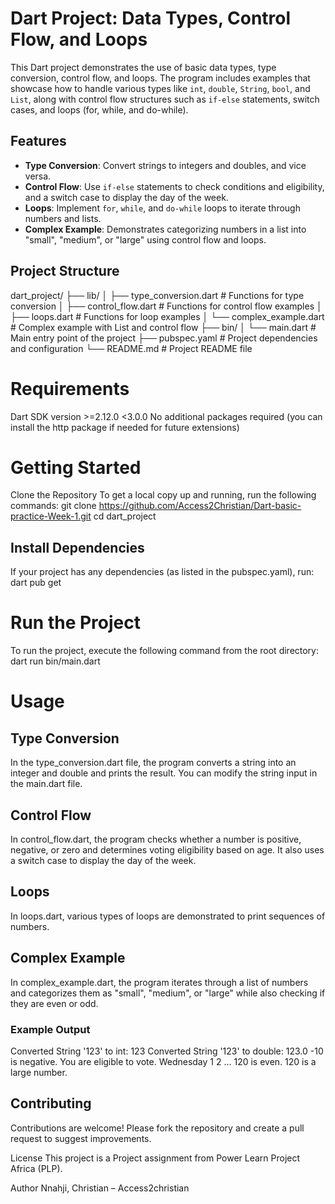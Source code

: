 # Dart Project: Data Types, Control Flow, and Loops

This Dart project demonstrates the use of basic data types, type conversion, control flow, and loops. The program includes examples that showcase how to handle various types like `int`, `double`, `String`, `bool`, and `List`, along with control flow structures such as `if-else` statements, switch cases, and loops (for, while, and do-while).

## Features
- **Type Conversion**: Convert strings to integers and doubles, and vice versa.
- **Control Flow**: Use `if-else` statements to check conditions and eligibility, and a switch case to display the day of the week.
- **Loops**: Implement `for`, `while`, and `do-while` loops to iterate through numbers and lists.
- **Complex Example**: Demonstrates categorizing numbers in a list into "small", "medium", or "large" using control flow and loops.

## Project Structure

dart_project/
├── lib/
│   ├── type_conversion.dart  # Functions for type conversion
│   ├── control_flow.dart     # Functions for control flow examples
│   ├── loops.dart            # Functions for loop examples
│   └── complex_example.dart  # Complex example with List and control flow
├── bin/
│   └── main.dart             # Main entry point of the project
├── pubspec.yaml              # Project dependencies and configuration
└── README.md                 # Project README file

# Requirements
Dart SDK version >=2.12.0 <3.0.0
No additional packages required (you can install the http package if needed for future extensions)

# Getting Started
Clone the Repository
To get a local copy up and running, run the following commands:
git clone https://github.com/Access2Christian/Dart-basic-practice-Week-1.git
cd dart_project

## Install Dependencies
If your project has any dependencies (as listed in the pubspec.yaml), run:
dart pub get

# Run the Project
To run the project, execute the following command from the root directory:
dart run bin/main.dart

# Usage
## Type Conversion
In the type_conversion.dart file, the program converts a string into an integer and double and prints the result. You can modify the string input in the main.dart file.

## Control Flow
In control_flow.dart, the program checks whether a number is positive, negative, or zero and determines voting eligibility based on age. It also uses a switch case to display the day of the week.

## Loops
In loops.dart, various types of loops are demonstrated to print sequences of numbers.

## Complex Example
In complex_example.dart, the program iterates through a list of numbers and categorizes them as "small", "medium", or "large" while also checking if they are even or odd.

### Example Output

Converted String '123' to int: 123
Converted String '123' to double: 123.0
-10 is negative.
You are eligible to vote.
Wednesday
1
2
...
120 is even.
120 is a large number.

## Contributing
Contributions are welcome! Please fork the repository and create a pull request to suggest improvements.

License
This project is a Project assignment from Power Learn Project Africa (PLP).

Author
Nnahji, Christian – Access2christian